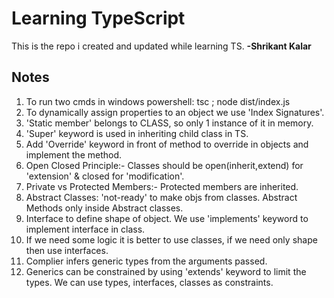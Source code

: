 # **Learning TypeScript**

This is the repo i created and updated while learning TS. **-Shrikant Kalar**

## Notes

1. To run two cmds in windows powershell: tsc ; node dist/index.js
2. To dynamically assign properties to an object we use 'Index Signatures'.
3. 'Static member' belongs to CLASS, so only 1 instance of it in memory.
4. 'Super' keyword is used in inheriting child class in TS.
5. Add 'Override' keyword in front of method to override in objects and implement the method.
6. Open Closed Principle:- Classes should be open(inherit,extend) for 'extension' & closed for 'modification'.
7. Private vs Protected Members:- Protected members are inherited.
8. Abstract Classes: 'not-ready' to make objs from classes. Abstract Methods only inside Abstract classes.
9. Interface to define shape of object. We use 'implements' keyword to implement interface in class.
10. If we need some logic it is better to use classes, if we need only shape then use interfaces.
11. Complier infers generic types from the arguments passed.
12. Generics can be constrained by using 'extends' keyword to limit the types. We can use types, interfaces, classes as constraints.
